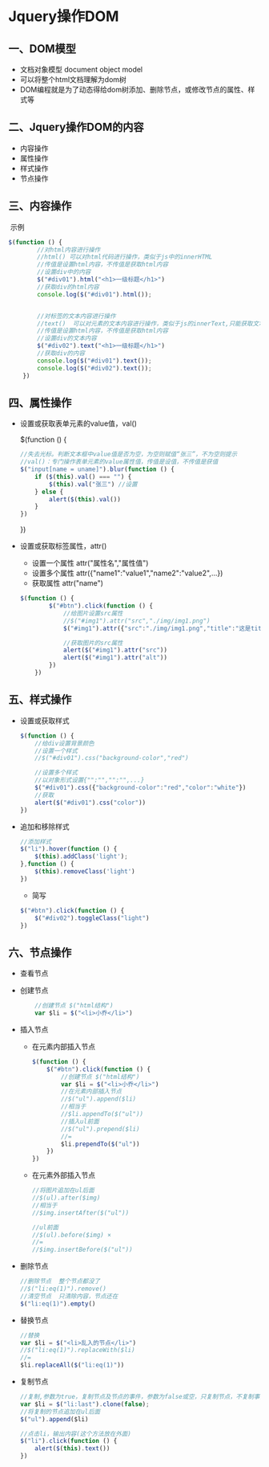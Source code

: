 # Jquery操作DOM

## 一、DOM模型

+ 文档对象模型 document object model
+ 可以将整个html文档理解为dom树
+ DOM编程就是为了动态得给dom树添加、删除节点，或修改节点的属性、样式等

## 二、Jquery操作DOM的内容

+ 内容操作
+ 属性操作
+ 样式操作
+ 节点操作

## 三、内容操作

​	示例

```js
$(function () {
        //对html内容进行操作
        //html() 可以对html代码进行操作，类似于js中的innerHTML
        //传值是设置html内容，不传值是获取html内容
        //设置div中的内容
        $("#div01").html("<h1>一级标题</h1>")
        //获取div的html内容
        console.log($("#div01").html());


        //对标签的文本内容进行操作
        //text()  可以对元素的文本内容进行操作，类似于js的innerText,只能获取文本。能识别文本和标签
        //传值是设置html内容，不传值是获取html内容
        //设置div的文本内容
        $("#div02").text("<h1>一级标题</h1>")
        //获取div的内容
        console.log($("#div01").text());
        console.log($("#div02").text());
    })
```

## 四、属性操作

+ 设置或获取表单元素的value值，val()

  $(function () {

  ```js
  //失去光标。判断文本框中value值是否为空，为空则赋值“张三”，不为空则提示
  //val()：专门操作表单元素的value属性值，传值是设值，不传值是获值
  $("input[name = uname]").blur(function () {
      if ($(this).val() === "") {
          $(this).val("张三") //设置
      } else {
          alert($(this).val())
      }
  })
  ```
  })

+ 设置或获取标签属性，attr()

  + 设置一个属性 attr("属性名","属性值")
  + 设置多个属性 attr({"name1":"value1","name2":"value2",...})
  + 获取属性 attr("name")

  ```js
  $(function () {
          $("#btn").click(function () {
              //给图片设置src属性
              //$("#img1").attr("src","./img/img1.png")
              $("#img1").attr({"src":"./img/img1.png","title":"这是title"})

              //获取图片的src属性
              alert($("#img1").attr("src"))
              alert($("#img1").attr("alt"))
          })
      })
  ```

## 五、样式操作

+ 设置或获取样式

  ```js
  $(function () {
      //给div设置背景颜色
      //设置一个样式
      //$("#div01").css("background-color","red")

      //设置多个样式
      //以对象形式设置{"":"","":"",...}
      $("#div01").css({"background-color":"red","color":"white"})
      //获取
      alert($("#div01").css("color"))
  })
  ```

+ 追加和移除样式

  ```js
  //添加样式
  $("li").hover(function () {
      $(this).addClass('light');
  },function () {
      $(this).removeClass('light')
  })
  ```

  + 简写

  ```js
  $("#btn").click(function () {
      $("#div02").toggleClass("light")
  })
  ```

## 六、节点操作

+ 查看节点

+ 创建节点

  ```js
      //创建节点 $("html结构")
      var $li = $("<li>小乔</li>")
  ```

+ 插入节点

  + 在元素内部插入节点

    ```js
    $(function () {
        $("#btn").click(function () {
            //创建节点 $("html结构")
            var $li = $("<li>小乔</li>")
            //在元素内部插入节点
            //$("ul").append($li)
            //相当于
            //$li.appendTo($("ul"))
            //插入ul前面
            //$("ul").prepend($li)
            //=
            $li.prependTo($("ul"))
        })
    })
    ```

  + 在元素外部插入节点

    ```js
    //将图片追加在ul后面
    //$(ul).after($img)
    //相当于
    //$img.insertAfter($("ul"))

    //ul前面
    //$(ul).before($img) ×
    //=
    //$img.insertBefore($("ul"))
    ```

+ 删除节点

  ```js
  //删除节点  整个节点都没了
  //$("li:eq(1)").remove()
  //清空节点  只清除内容，节点还在
  $("li:eq(1)").empty()
  ```

+ 替换节点

  ```js
  //替换
  var $li = $("<li>乱入的节点</li>")
  //$("li:eq(1)").replaceWith($li)
  //=
  $li.replaceAll($("li:eq(1)"))
  ```

+ 复制节点

  ```js
  //复制,参数为true，复制节点及节点的事件，参数为false或空，只复制节点，不复制事件
  var $li = $("li:last").clone(false);
  //将复制的节点追加在ul后面
  $("ul").append($li)

  //点击li，输出内容(这个方法放在外面)
  $("li").click(function () {
      alert($(this).text())
  })
  ```